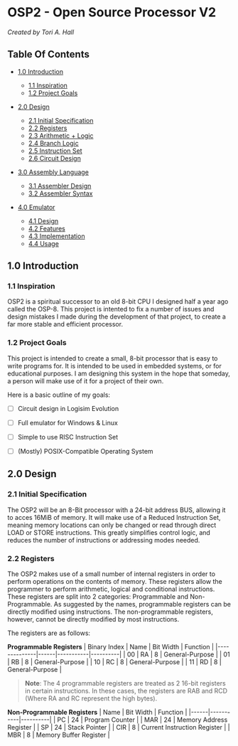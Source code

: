 # OSP2 - Open Source Processor V2
*Created by Tori A. Hall*

## Table Of Contents

- [1.0   Introduction](#10--introduction)
  - [1.1 Inspiration](#11--inspiration)
  - [1.2 Project Goals](#12--project-goals)

- [2.0   Design](#20--design)
  - [2.1 Initial Specification](#21--initial-specification)
  - [2.2 Registers](#22--registers)
  - [2.3 Arithmetic + Logic]()
  - [2.4 Branch Logic]()
  - [2.5 Instruction Set]()
  - [2.6 Circuit Design]()
 
- [3.0   Assembly Language]()
  - [3.1 Assembler Design]()
  - [3.2 Assembler Syntax]()
 
- [4.0   Emulator]()
  - [4.1 Design]()
  - [4.2 Features]()
  - [4.3 Implementation]()
  - [4.4 Usage]()



## 1.0  Introduction

### 1.1  Inspiration

OSP2 is a spiritual successor to an old 8-bit CPU I 
designed half a year ago called the OSP-8. This project
is intented to fix a number of issues and design mistakes
I made during the development of that project, to create
a far more stable and efficient processor.

### 1.2  Project Goals

This project is intended to create a small, 8-bit 
processor that is easy to write programs for. It is intended
to be used in embedded systems, or for educational purposes.
I am designing this system in the hope that someday, a person
will make use of it for a project of their own.

Here is a basic outline of my goals:

  - [ ] Circuit design in Logisim Evolution
  - [ ] Full emulator for Windows & Linux
  - [ ] Simple to use RISC Instruction Set
  - [ ] (Mostly) POSIX-Compatible Operating System



## 2.0  Design

### 2.1  Initial Specification

The OSP2 will be an 8-Bit processor with a 24-bit address
BUS, allowing it to acces 16MiB of memory. It will make use of 
a Reduced Instruction Set, meaning memory locations can only be
changed or read through direct LOAD or STORE instructions. This
greatly simplifies control logic, and reduces the number of 
instructions or addressing modes needed.

### 2.2  Registers

The OSP2 makes use of a small number of internal registers in 
order to perform operations on the contents of memory. These
registers allow the programmer to perform arithmetic, logical
and conditional instructions. These registers are split into
2 categories: Programmable and Non-Programmable. As suggested
by the names, programmable registers can be directly modified
using instructions. The non-programmable registers, however,
cannot be directly modified by most instructions.

The registers are as follows:

**Programmable Registers**
| Binary Index | Name | Bit Width | Function |
|--------------|------|-----------|----------|
| 00           | RA   | 8         | General-Purpose |
| 01           | RB   | 8         | General-Purpose |
| 10           | RC   | 8         | General-Purpose |
| 11           | RD   | 8         | General-Purpose |

> **Note**: The 4 programmable registers are treated as 2 16-bit
> registers in certain instructions. In these cases, the registers
> are RAB and RCD (Where RA and RC represent the high bytes).

**Non-Programmable Registers**
| Name | Bit Width | Function |
|------|-----------|----------|
| PC   | 24        | Program Counter |
| MAR  | 24        | Memory Address Register |
| SP   | 24        | Stack Pointer  |
| CIR  | 8         | Current Instruction Register |
| MBR  | 8         | Memory Buffer Register |
